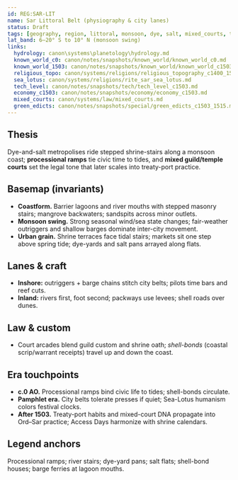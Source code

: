 ```yaml
---
id: REG:SAR-LIT
name: Sar Littoral Belt (physiography & city lanes)
status: Draft
tags: [geography, region, littoral, monsoon, dye, salt, mixed_courts, treaty_ports]
lat_band: 6–20° S to 10° N (monsoon swing)
links:
  hydrology: canon\systems\planetology\hydrology.md
  known_world_c0: canon/notes/snapshots/known_world/known_world_c0.md
  known_world_1503: canon/notes/snapshots/known_world/known_world_c1503.md
  religious_topo: canon/systems/religions/religious_topography_c1400_1560.md
  sea_lotus: canon/systems/religions/rite_sar_sea_lotus.md
  tech_level: canon/notes/snapshots/tech/tech_level_c1503.md
  economy_c1503: canon/notes/snapshots/economy/economy_c1503.md
  mixed_courts: canon/systems/law/mixed_courts.md
  green_edicts: canon/notes/snapshots/special/green_edicts_c1503_1515.md
---
```


## Thesis
Dye-and-salt metropolises ride stepped shrine-stairs along a monsoon coast; **processional ramps** tie civic time to tides, and **mixed guild/temple courts** set the legal tone that later scales into treaty-port practice.

## Basemap (invariants)
- **Coastform.** Barrier lagoons and river mouths with stepped masonry stairs; mangrove backwaters; sandspits across minor outlets.
- **Monsoon swing.** Strong seasonal wind/sea state changes; fair-weather outriggers and shallow barges dominate inter-city movement.
- **Urban grain.** Shrine terraces face tidal stairs; markets sit one step above spring tide; dye-yards and salt pans arrayed along flats.

## Lanes & craft
- **Inshore:** outriggers + barge chains stitch city belts; pilots time bars and reef cuts.
- **Inland:** rivers first, foot second; packways use levees; shell roads over dunes.

## Law & custom
- Court arcades blend guild custom and shrine oath; *shell-bonds* (coastal scrip/warrant receipts) travel up and down the coast.

## Era touchpoints
- **c.0 AO.** Processional ramps bind civic life to tides; shell-bonds circulate.
- **Pamphlet era.** City belts tolerate presses if quiet; Sea-Lotus humanism colors festival clocks.
- **After 1503.** Treaty-port habits and mixed-court DNA propagate into Ord–Sar practice; Access Days harmonize with shrine calendars.

## Legend anchors
Processional ramps; river stairs; dye-yard pans; salt flats; shell-bond houses; barge ferries at lagoon mouths.
